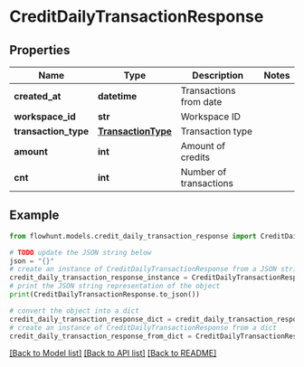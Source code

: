 # CreditDailyTransactionResponse


## Properties

Name | Type | Description | Notes
------------ | ------------- | ------------- | -------------
**created_at** | **datetime** | Transactions from date | 
**workspace_id** | **str** | Workspace ID | 
**transaction_type** | [**TransactionType**](TransactionType.md) | Transaction type | 
**amount** | **int** | Amount of credits | 
**cnt** | **int** | Number of transactions | 

## Example

```python
from flowhunt.models.credit_daily_transaction_response import CreditDailyTransactionResponse

# TODO update the JSON string below
json = "{}"
# create an instance of CreditDailyTransactionResponse from a JSON string
credit_daily_transaction_response_instance = CreditDailyTransactionResponse.from_json(json)
# print the JSON string representation of the object
print(CreditDailyTransactionResponse.to_json())

# convert the object into a dict
credit_daily_transaction_response_dict = credit_daily_transaction_response_instance.to_dict()
# create an instance of CreditDailyTransactionResponse from a dict
credit_daily_transaction_response_from_dict = CreditDailyTransactionResponse.from_dict(credit_daily_transaction_response_dict)
```
[[Back to Model list]](../README.md#documentation-for-models) [[Back to API list]](../README.md#documentation-for-api-endpoints) [[Back to README]](../README.md)


